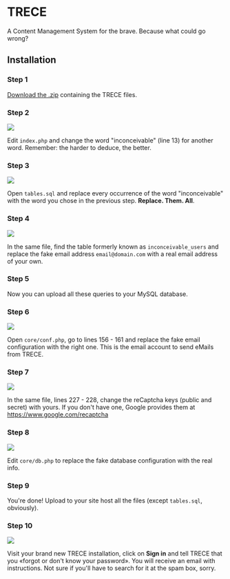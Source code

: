 # TRECE
A Content Management System for the brave. Because what could go wrong?

## Installation

### Step 1

[Download the .zip](https://github.com/quenerapu/TRECE/archive/master.zip "Download the .zip") containing the TRECE files.

### Step 2

![](https://trece.io/img/step_2.png)

Edit `index.php` and change the word "inconceivable" (line 13) for another word. Remember: the harder to deduce, the better.

### Step 3

![](https://trece.io/img/step_3.png)

Open `tables.sql` and replace every occurrence of the word "inconceivable" with the word you chose in the previous step. **Replace. Them. All**.

### Step 4

![](https://trece.io/img/step_4.png)

In the same file, find the table formerly known as `inconceivable_users` and replace the fake email address `email@domain.com` with a real email address of your own.

### Step 5

Now you can upload all these queries to your MySQL database.

### Step 6

![](https://trece.io/img/step_6.png)

Open `core/conf.php`, go to lines 156 - 161 and replace the fake email configuration with the right one. This is the email account to send eMails from TRECE.

### Step 7

![](https://trece.io/img/step_7.png)

In the same file, lines 227 - 228, change the reCaptcha keys (public and secret) with yours. If you don't have one, Google provides them at https://www.google.com/recaptcha

### Step 8

![](https://trece.io/img/step_8.png)

Edit `core/db.php` to replace the fake database configuration with the real info.

### Step 9

You're done! Upload to your site host all the files (except `tables.sql`, obviously).

### Step 10

![](https://trece.io/img/step_10.png)

Visit your brand new TRECE installation, click on **Sign in** and tell TRECE that you «forgot or don't know your password». You will receive an email with instructions. Not sure if you'll have to search for it at the spam box, sorry.

